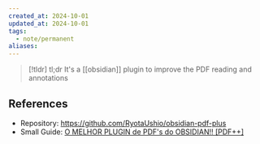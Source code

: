```yaml
---
created_at: 2024-10-01
updated_at: 2024-10-01
tags:
  - note/permanent
aliases:
---
```


> [!tldr] tl;dr
> It's a [[obsidian]] plugin to improve the PDF reading and annotations

## References

- Repository: https://github.com/RyotaUshio/obsidian-pdf-plus
- Small Guide: [O MELHOR PLUGIN de PDF's do OBSIDIAN!! [PDF++]](https://www.youtube.com/watch?v=c2zz2gHU_Wo)
